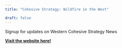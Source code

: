 ```yaml
---
title: "Cohesive Strategy: Wildfire in the West"

draft: false
---
```


Signup for updates on Western Cohesive Strategy News

[**Visit the website here!**](https://wildfireinthewest.org/blog-wildfire/)





